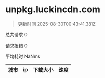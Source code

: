 
  # unpkg.luckincdn.com

  > 更新时间 2025-08-30T00:43:41.381Z
  
  总共请求 0

  请求报错 0

  平均耗时 NaNms

|城市|ip|下载大小|速度|
|-----|----------|---|---|

  